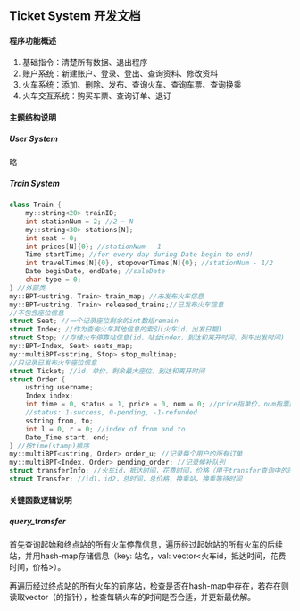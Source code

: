 ## Ticket System 开发文档

#### 程序功能概述

1. 基础指令：清楚所有数据、退出程序
2. 账户系统：新建账户、登录、登出、查询资料、修改资料
3. 火车系统：添加、删除、发布、查询火车、查询车票、查询换乘
4. 火车交互系统：购买车票、查询订单、退订

#### 主题结构说明

##### User System

略

##### Train System

```c++
class Train {
	my::string<20> trainID;
    int stationNum = 2; //2 ~ N
    my::string<30> stations[N];
    int seat = 0;
    int prices[N]{0}; //stationNum - 1
    Time startTime; //for every day during Date begin to end!
    int travelTimes[N]{0}, stopoverTimes[N]{0}; //stationNum - 1/2
    Date beginDate, endDate; //saleDate
    char type = 0;
} //外部类
my::BPT<ustring, Train> train_map; //未发布火车信息
my::BPT<ustring, Train> released_trains;//已发布火车信息
//不包含座位信息
struct Seat; //一个记录座位剩余的int数组remain 
struct Index; //作为查询火车其他信息的索引(火车id，出发日期)
struct Stop; //存储火车停靠站信息(id，站台index，到达和离开时间，列车出发时间)
my::BPT<Index, Seat> seats_map; 
my::multiBPT<sstring, Stop> stop_multimap;
//只记录已发布火车座位信息
struct Ticket; //id，单价，剩余最大座位，到达和离开时间
struct Order {
    ustring username;
    Index index;
    int time = 0, status = 1, price = 0, num = 0; //price指单价，num指票数
    //status: 1-success, 0-pending, -1-refunded
    sstring from, to;
    int l = 0, r = 0; //index of from and to
    Date_Time start, end;
} //按time(stamp)排序
my::multiBPT<ustring, Order> order_u; //记录每个用户的所有订单
my::multiBPT<Index, Order> pending_order; //记录候补队列
struct transferInfo; //火车id，抵达时间，花费时间，价格（用于transfer查询中的匹配）
struct Transfer; //id1，id2，总时间，总价格，换乘站，换乘等待时间
```

#### 关键函数逻辑说明

##### query_transfer

首先查询起始和终点站的所有火车停靠信息，遍历经过起始站的所有火车的后续站，并用hash-map存储信息（key: 站名，val:  vector<火车id，抵达时间，花费时间，价格>）。

再遍历经过终点站的所有火车的前序站，检查是否在hash-map中存在，若存在则读取vector（的指针），检查每辆火车的时间是否合适，并更新最优解。

